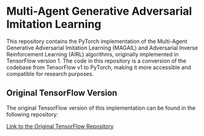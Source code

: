 # Multi-Agent Generative Adversarial Imitation Learning

This repository contains the PyTorch implementation of the Multi-Agent Generative Adversarial Imitation Learning (MAGAIL) and Adversarial Inverse Reinforcement Learning (AIRL) algorithms,
originally implemented in TensorFlow version 1. The code in this repository is a conversion of the codebase from TensorFlow v1 to PyTorch, making it more accessible and compatible for research purposes.


## Original TensorFlow Version
The original TensorFlow version of this implementation can be found in the following repository:

[Link to the Original TensorFlow Repository](https://github.com/ermongroup/multiagent-gail)
